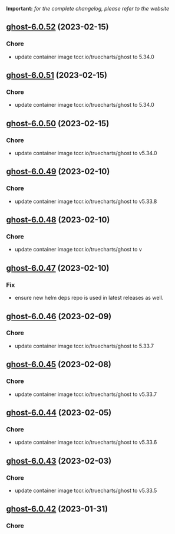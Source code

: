 **Important:**
*for the complete changelog, please refer to the website*




## [ghost-6.0.52](https://github.com/truecharts/charts/compare/ghost-6.0.51...ghost-6.0.52) (2023-02-15)

### Chore

- update container image tccr.io/truecharts/ghost to 5.34.0
  
  


## [ghost-6.0.51](https://github.com/truecharts/charts/compare/ghost-6.0.50...ghost-6.0.51) (2023-02-15)

### Chore

- update container image tccr.io/truecharts/ghost to 5.34.0
  
  


## [ghost-6.0.50](https://github.com/truecharts/charts/compare/ghost-6.0.49...ghost-6.0.50) (2023-02-15)

### Chore

- update container image tccr.io/truecharts/ghost to v5.34.0
  
  


## [ghost-6.0.49](https://github.com/truecharts/charts/compare/ghost-6.0.48...ghost-6.0.49) (2023-02-10)

### Chore

- update container image tccr.io/truecharts/ghost to v5.33.8
  
  


## [ghost-6.0.48](https://github.com/truecharts/charts/compare/ghost-6.0.47...ghost-6.0.48) (2023-02-10)

### Chore

- update container image tccr.io/truecharts/ghost to v
  
  


## [ghost-6.0.47](https://github.com/truecharts/charts/compare/ghost-6.0.46...ghost-6.0.47) (2023-02-10)

### Fix

- ensure new helm deps repo is used in latest releases as well.
  
  


## [ghost-6.0.46](https://github.com/truecharts/charts/compare/ghost-6.0.45...ghost-6.0.46) (2023-02-09)

### Chore

- update container image tccr.io/truecharts/ghost to 5.33.7
  
  


## [ghost-6.0.45](https://github.com/truecharts/charts/compare/ghost-6.0.44...ghost-6.0.45) (2023-02-08)

### Chore

- update container image tccr.io/truecharts/ghost to v5.33.7
  
  


## [ghost-6.0.44](https://github.com/truecharts/charts/compare/ghost-6.0.43...ghost-6.0.44) (2023-02-05)

### Chore

- update container image tccr.io/truecharts/ghost to v5.33.6
  
  


## [ghost-6.0.43](https://github.com/truecharts/charts/compare/ghost-6.0.42...ghost-6.0.43) (2023-02-03)

### Chore

- update container image tccr.io/truecharts/ghost to v5.33.5
  
  


## [ghost-6.0.42](https://github.com/truecharts/charts/compare/ghost-6.0.41...ghost-6.0.42) (2023-01-31)

### Chore
